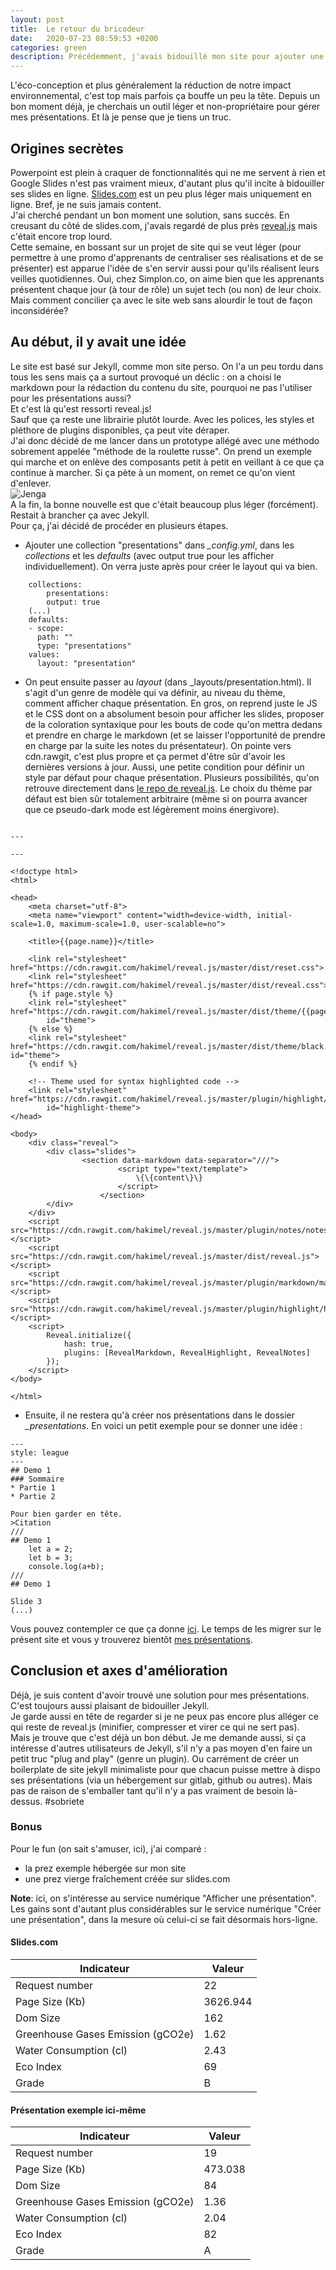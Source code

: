 ```yaml
---
layout: post
title:  Le retour du bricodeur
date:   2020-07-23 08:59:53 +0200
categories: green
description: Précédemment, j'avais bidouillé mon site pour ajouter une fonctionnalité de recherche et de comptage des visites. Je m'attaque cette fois à une de mes arlésiennes, trouver un outil léger pour gérer mes présentations. Jekyll et reveal.js, l'histoire d'une belle rencontre. 
---
```


L'éco-conception et plus généralement la réduction de notre impact environnemental, c'est top mais parfois ça bouffe un peu la tête. Depuis un bon moment déjà, je cherchais un outil léger et non-propriétaire pour gérer mes présentations. Et là je pense que je tiens un truc.

## Origines secrètes
Powerpoint est plein à craquer de fonctionnalités qui ne me servent à rien et Google Slides n'est pas vraiment mieux, d'autant plus qu'il incite à bidouiller ses slides en ligne. [Slides.com](https://slides.com/ldevernay) est un peu plus léger mais uniquement en ligne. Bref, je ne suis jamais content.  
J'ai cherché pendant un bon moment une solution, sans succès. En creusant du côté de slides.com, j'avais regardé de plus près [reveal.js](https://revealjs.com/) mais c'était encore trop lourd.  
Cette semaine, en bossant sur un projet de site qui se veut léger (pour permettre à une promo d'apprenants de centraliser ses réalisations et de se présenter) est apparue l'idée de s'en servir aussi pour qu'ils réalisent leurs veilles quotidiennes. Oui, chez Simplon.co, on aime bien que les apprenants présentent chaque jour (à tour de rôle) un sujet tech (ou non) de leur choix. Mais comment concilier ça avec le site web sans alourdir le tout de façon inconsidérée?   

## Au début, il y avait une idée
Le site est basé sur Jekyll, comme mon site perso. On l'a un peu tordu dans tous les sens mais ça a surtout provoqué un déclic : on a choisi le markdown pour la rédaction du contenu du site, pourquoi ne pas l'utiliser pour les présentations aussi?   
Et c'est là qu'est ressorti reveal.js!  
Sauf que ça reste une librairie plutôt lourde. Avec les polices, les styles et pléthore de plugins disponibles, ça peut vite déraper.  
J'ai donc décidé de me lancer dans un prototype allégé avec une méthodo sobrement appelée "méthode de la roulette russe". On prend un exemple qui marche et on enlève des composants petit à petit en veillant à ce que ça continue à marcher. Si ça pète à un moment, on remet ce qu'on vient d'enlever.   
![Jenga](/assets/jenga.png)   
A la fin, la bonne nouvelle est que c'était beaucoup plus léger (forcément).  
Restait à brancher ça avec Jekyll.  
Pour ça, j'ai décidé de procéder en plusieurs étapes. 
* Ajouter une collection "presentations" dans *_config.yml*, dans les *collections* et les *defaults* (avec output true pour les afficher individuellement). On verra juste après pour créer le layout qui va bien.  
  
```
    collections: 
        presentations:
        output: true 
    (...)
    defaults: 
    - scope:
      path: ""
      type: "presentations"
    values:
      layout: "presentation"
```
  
* On peut ensuite passer au *layout* (dans _layouts/presentation.html). Il s'agit d'un genre de modèle qui va définir, au niveau du thème, comment afficher chaque présentation.  En gros, on reprend juste le JS et le CSS dont on a absolument besoin pour afficher les slides, proposer de la coloration syntaxique pour les bouts de code qu'on mettra dedans et prendre en charge le markdown (et se laisser l'opportunité de prendre en charge par la suite les notes du présentateur). On pointe vers cdn.rawgit, c'est plus propre et ça permet d'être sûr d'avoir les dernières versions à jour. Aussi, une petite condition pour définir un style par défaut pour chaque présentation. Plusieurs possibilités, qu'on retrouve directement dans [le repo de reveal.js](https://github.com/hakimel/reveal.js/tree/master/dist/theme). Le choix du thème par défaut est bien sûr totalement arbitraire (même si on pourra avancer que ce pseudo-dark mode est légèrement moins énergivore).

```

---

---

<!doctype html>
<html>

<head>
	<meta charset="utf-8">
	<meta name="viewport" content="width=device-width, initial-scale=1.0, maximum-scale=1.0, user-scalable=no">

	<title>{{page.name}}</title>

	<link rel="stylesheet" href="https://cdn.rawgit.com/hakimel/reveal.js/master/dist/reset.css">
	<link rel="stylesheet" href="https://cdn.rawgit.com/hakimel/reveal.js/master/dist/reveal.css">
	{% if page.style %}
	<link rel="stylesheet" href="https://cdn.rawgit.com/hakimel/reveal.js/master/dist/theme/{{page.style}}.css"
		id="theme">
	{% else %}
	<link rel="stylesheet" href="https://cdn.rawgit.com/hakimel/reveal.js/master/dist/theme/black.css" id="theme">
	{% endif %}

	<!-- Theme used for syntax highlighted code -->
	<link rel="stylesheet" href="https://cdn.rawgit.com/hakimel/reveal.js/master/plugin/highlight/monokai.css"
		id="highlight-theme">
</head>

<body>
	<div class="reveal">
		<div class="slides">
				<section data-markdown data-separator="///">
						<script type="text/template">
							\{\{content\}\}
						</script>
					</section>
		</div>
	</div>
	<script src="https://cdn.rawgit.com/hakimel/reveal.js/master/plugin/notes/notes.js"></script>
	<script src="https://cdn.rawgit.com/hakimel/reveal.js/master/dist/reveal.js"></script>
	<script src="https://cdn.rawgit.com/hakimel/reveal.js/master/plugin/markdown/markdown.js"></script>
	<script src="https://cdn.rawgit.com/hakimel/reveal.js/master/plugin/highlight/highlight.js"></script>
	<script>
		Reveal.initialize({
			hash: true,
			plugins: [RevealMarkdown, RevealHighlight, RevealNotes]
		});
	</script>
</body>

</html>
```
* Ensuite, il ne restera qu'à créer nos présentations dans le dossier *_presentations*. En voici un petit exemple pour se donner une idée :  
  
```
---
style: league
---
## Demo 1  
### Sommaire
* Partie 1
* Partie 2
                
Pour bien garder en tête.
>Citation  
///
## Demo 1  
    let a = 2;
    let b = 3;
    console.log(a+b);
///
## Demo 1  
  
Slide 3
(...)
```
   
Vous pouvez contempler ce que ça donne [ici](/presentations/code.html). Le temps de les migrer sur le présent site et vous y trouverez bientôt [mes présentations](/presentations). 

## Conclusion et axes d'amélioration
Déjà, je suis content d'avoir trouvé une solution pour mes présentations.  
C'est toujours aussi plaisant de bidouiller Jekyll.  
Je garde aussi en tête de regarder si je ne peux pas encore plus alléger ce qui reste de reveal.js (minifier, compresser et virer ce qui ne sert pas).  
Mais je trouve que c'est déjà un bon début. 
Je me demande aussi, si ça intéresse d'autres utilisateurs de Jekyll, s'il n'y a pas moyen d'en faire un petit truc "plug and play" (genre un plugin). Ou carrément de créer un boilerplate de site jekyll minimaliste pour que chacun puisse mettre à dispo ses présentations (via un hébergement sur gitlab, github ou autres). Mais pas de raison de s'emballer tant qu'il n'y a pas vraiment de besoin là-dessus. #sobriete

### Bonus
Pour le fun (on sait s'amuser, ici), j'ai comparé :
* la prez exemple hébergée sur mon site
* une prez vierge fraîchement créée sur slides.com


**Note**: ici, on s'intéresse au service numérique "Afficher une présentation". Les gains sont d'autant plus considérables sur le service numérique "Créer une présentation", dans la mesure où celui-ci se fait désormais hors-ligne.

#### Slides.com  
   
| Indicateur | Valeur |  
| ------ | ------ |	  
| Request number |	22 |  
| Page Size (Kb) | 	3626.944 |  
| Dom Size |	162 |  
| Greenhouse Gases Emission (gCO2e)	| 1.62 |  
| Water Consumption (cl) 	| 2.43 |  
| Eco Index |	69 |  
| Grade |	B |  
  
#### Présentation exemple ici-même
  
| Indicateur | Valeur |
| ------ | ------ |	
| Request number |	19 |  
| Page Size (Kb) | 	473.038 |  
| Dom Size |	84 |  
| Greenhouse Gases Emission (gCO2e)	| 1.36 |  
| Water Consumption (cl) 	| 2.04 |  
| Eco Index |	82 |  
| Grade |	A |  
  
  